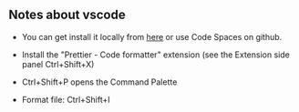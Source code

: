 ## Notes about vscode

-   You can get install it locally from [here](https://code.visualstudio.com/)
    or use Code Spaces on github.

-   Install the "Prettier - Code formatter" extension (see the Extension side panel Ctrl+Shift+X)

-   Ctrl+Shift+P opens the Command Palette

-   Format file: Ctrl+Shift+I

